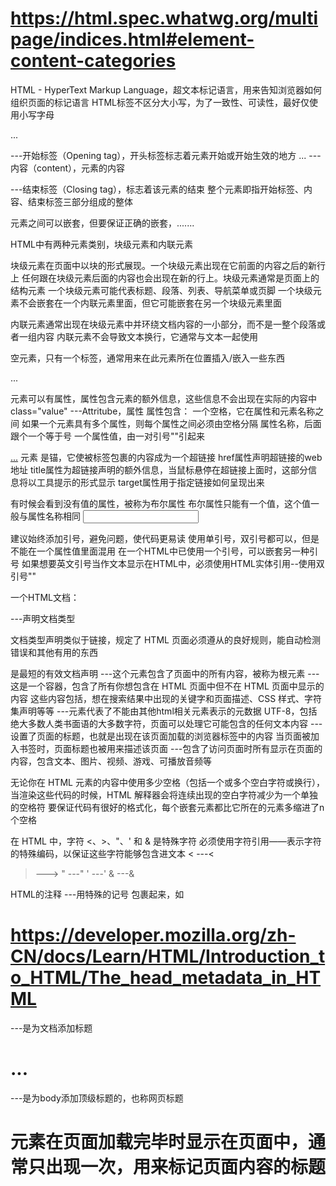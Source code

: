 # https://html.spec.whatwg.org/multipage/indices.html#element-content-categories

HTML - HyperText Markup Language，超文本标记语言，用来告知浏览器如何组织页面的标记语言
HTML标签不区分大小写，为了一致性、可读性，最好仅使用小写字母

<p>...</p>
<p> ---开始标签（Opening tag），开头标签标志着元素开始或开始生效的地方
... ---内容（content），元素的内容
</p> ---结束标签（Closing tag），标志着该元素的结束
整个元素即指开始标签、内容、结束标签三部分组成的整体

元素之间可以嵌套，但要保证正确的嵌套，<tag1>..<tag2>...</tag2>..</tag1>

HTML中有两种元素类别，块级元素和内联元素

块级元素在页面中以块的形式展现。一个块级元素出现在它前面的内容之后的新行上
任何跟在块级元素后面的内容也会出现在新的行上。块级元素通常是页面上的结构元素
一个块级元素可能代表标题、段落、列表、导航菜单或页脚
一个块级元素不会嵌套在一个内联元素里面，但它可能嵌套在另一个块级元素里面

内联元素通常出现在块级元素中并环绕文档内容的一小部分，而不是一整个段落或者一组内容
内联元素不会导致文本换行，它通常与文本一起使用

空元素，只有一个标签，通常用来在此元素所在位置插入/嵌入一些东西

<p class="value">...</p>
元素可以有属性，属性包含元素的额外信息，这些信息不会出现在实际的内容中
class="value" ---Attritube，属性
属性包含：
一个空格，它在属性和元素名称之间
如果一个元素具有多个属性，则每个属性之间必须由空格分隔
属性名称，后面跟个一个等于号
一个属性值，由一对引号""引起来

<a href="xxx" title="xxx" target="xxx">...</a>
元素 <a> 是锚，它使被标签包裹的内容成为一个超链接
href属性声明超链接的web地址
title属性为超链接声明的额外信息，当鼠标悬停在超链接上面时，这部分信息将以工具提示的形式显示
target属性用于指定链接如何呈现出来

有时候会看到没有值的属性，被称为布尔属性
布尔属性只能有一个值，这个值一般与属性名称相同
<input text="xxx" disable="xxx" />

建议始终添加引号，避免问题，使代码更易读
使用单引号，双引号都可以，但是不能在一个属性值里面混用
在一个HTML中已使用一个引号，可以嵌套另一种引号
如果想要英文引号当作文本显示在HTML中，必须使用HTML实体引用--使用双引号""

一个HTML文档：
<!DOCTYPE html> ---声明文档类型
文档类型声明类似于链接，规定了 HTML 页面必须遵从的良好规则，能自动检测错误和其他有用的东西
<!DOCTYPE html> 是最短的有效文档声明
<html></html> ---这个元素包含了页面中的所有内容，被称为根元素
<head></head> ---这是一个容器，包含了所有你想包含在 HTML 页面中但不在 HTML 页面中显示的内容
这些内容包括，想在搜索结果中出现的关键字和页面描述、CSS 样式、字符集声明等等
<meta charset="utf-8"> ---<meta>元素代表了不能由其他html相关元素表示的元数据
UTF-8，包括绝大多数人类书面语的大多数字符，页面可以处理它可能包含的任何文本内容
<title></title> ---设置了页面的标题，也就是出现在该页面加载的浏览器标签中的内容
当页面被加入书签时，页面标题也被用来描述该页面
<body></body> ---包含了访问页面时所有显示在页面的内容，包含文本、图片、视频、游戏、可播放音频等

无论你在 HTML 元素的内容中使用多少空格（包括一个或多个空白字符或换行），当渲染这些代码的时候，HTML 解释器会将连续出现的空白字符减少为一个单独的空格符
要保证代码有很好的格式化，每个嵌套元素都比它所在的元素多缩进了n个空格

在 HTML 中，字符 <、>、"、' 和 & 是特殊字符
必须使用字符引用——表示字符的特殊编码，以保证这些字符能够包含进文本
< ---&lt;
> ---&gt;
" ---&quot;
' ---&apos;
& ---&amp;

HTML的注释 ---用特殊的记号 <!-- 和 --> 包裹起来，如<!-- xxx -->

# https://developer.mozilla.org/zh-CN/docs/Learn/HTML/Introduction_to_HTML/The_head_metadata_in_HTML

<title>...</title> ---是为文档添加标题
<h1>...</h1> ---是为body添加顶级标题的，也称网页标题
<h1> 元素在页面加载完毕时显示在页面中，通常只出现一次，用来标记页面内容的标题
<title> 元素是一项元数据，用于表示整个html文档的标题，不是文档内容

<meta> 元素包含了name和content属性
name属性指定了meta元素的类型，说明该元素包含什么类型的信息
content属性指定了实际的元数据类型
description属性用来描述网页

为站点增加自定义图标 favicon，favorite icon的缩写
通常会在浏览器的收藏夹及书签列表中显示
16 像素的方形图标是第一种类型
将其保存在与网站的索引页面相同的目录中，以 .ico 格式保存，大多数浏览器支持更通用的格式，如 .gif 或 .png
将以下行添加到 HTML 的 <head> 块中以引用它：
<link rel="icon" href="favicon.ico" type="image/x-icon" />